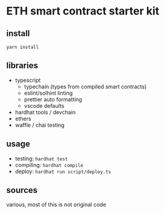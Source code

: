 # ETH smart contract starter kit

## install

`yarn install`

## libraries

- typescript
  - typechain (types from compiled smart contracts)
  - eslint/solhint linting
  - prettier auto formatting
  - vscode defaults
- hardhat tools / devchain
- ethers
- waffle / chai testing

## usage

- testing: `hardhat test`
- compiling: `hardhat compile`
- deploy: `hardhat run script/deploy.ts`

## sources

various, most of this is not original code

